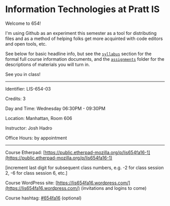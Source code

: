 #  Information Technologies at Pratt IS

Welcome to 654! 

I'm using Github as an experiment this semester as a tool for distributing files and as a method of helping folks get more acquinted with code editors and open tools, etc. 

See below for basic headline info, but see the [`syllabus`](syllabus) section for the formal full course information documents, and the [`assignments`](assignments) folder for the descriptions of materials you will turn in.

See you in class!

---

Identifier: LIS-654-03

Credits: 3

Day and Time: Wednesday 06:30PM - 09:30PM

Location: Manhattan, Room 606

Instructor: Josh Hadro

Office Hours: by appointment

---

Course Etherpad: [https://public.etherpad-mozilla.org/p/lis654fa16-1](https://public.etherpad-mozilla.org/p/lis654fa16-1)

[increment last digit for subsequent class numbers, e.g. -2 for class session 2, -6 for class session 6, etc.]

Course WordPress site:   [https://lis654fa16.wordpress.com/](https://lis654fa16.wordpress.com/) (invitations and logins to come)

Course hashtag: [#654fa16](https://twitter.com/search?f=tweets&amp;q=%23654fa16) (optional)
